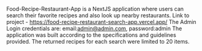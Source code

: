 Food-Recipe-Restaurant-App is a NextJS application where users can search their favorite recipes and also look up nearby restaurants.
Link to project - https://food-recipe-restaurant-search-app.vercel.app/
The Admin Login credentials are: email:admin@admin.com, password:admin
The application was built according to the specifications and guidelines provided.
The returned recipes for each search were limited to 20 items.
